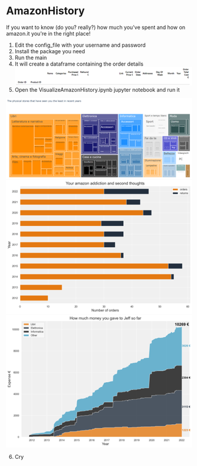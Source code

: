 # AmazonHistory
 
If you want to know (do you? really?) how much you've spent and how on amazon.it you're in the right place! 

1. Edit the config_file with your username and password
2. Install the package you need
3. Run the main
4. It will create a dataframe containing the order details
   ![Dataframe Header](images/dataframe_header.png)
5. Open the VisualizeAmazonHistory.ipynb jupyter notebook and run it

![Categories Tree](images/categories_tree.png)
![Orders by Year](images/orders_by_year.png)
![Cumulative Expense](images/cumulative_expense.png)

6. Cry
